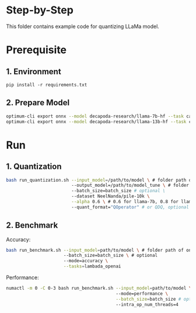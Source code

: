 Step-by-Step
============

This folder contains example code for quantizing LLaMa model.

# Prerequisite

## 1. Environment
```shell
pip install -r requirements.txt
```

## 2. Prepare Model

```bash
optimum-cli export onnx --model decapoda-research/llama-7b-hf --task causal-lm-past ./llama_7b
optimum-cli export onnx --model decapoda-research/llama-13b-hf --task causal-lm-past ./llama_13b
```

# Run

## 1. Quantization

```bash
bash run_quantization.sh --input_model=/path/to/model \ # folder path of onnx model
                         --output_model=/path/to/model_tune \ # folder path to save onnx model
                         --batch_size=batch_size # optional \
                         --dataset NeelNanda/pile-10k \
                         --alpha 0.6 \ # 0.6 for llama-7b, 0.8 for llama-13b
                         --quant_format="QOperator" # or QDQ, optional
```

## 2. Benchmark

Accuracy:

```bash
bash run_benchmark.sh --input_model=path/to/model \ # folder path of onnx model
                      --batch_size=batch_size \ # optional 
                      --mode=accuracy \
                      --tasks=lambada_openai
```

Performance:
```bash
numactl -m 0 -C 0-3 bash run_benchmark.sh --input_model=path/to/model \ # folder path of onnx model
                                          --mode=performance \
                                          --batch_size=batch_size # optional \
                                          --intra_op_num_threads=4
```
